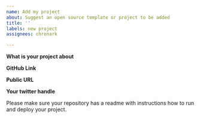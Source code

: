 ```yaml
---
name: Add my project
about: Suggest an open source template or project to be added
title: ''
labels: new project
assignees: chronark

---
```


**What is your project about**

**GitHub Link**

**Public URL**

**Your twitter handle**


Please make sure your repository has a readme with instructions how to run and deploy your project.
